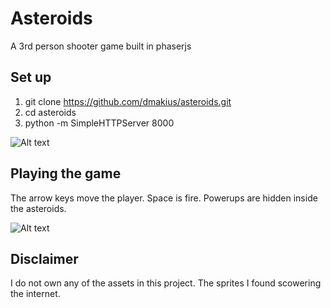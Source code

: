 # Asteroids
A 3rd person shooter game built in phaserjs

## Set up
1.  git clone https://github.com/dmakius/asteroids.git
2.  cd asteroids
3.  python -m SimpleHTTPServer 8000

![Alt text](https://s3-us-west-2.amazonaws.com/makoverwebsite/BlogImages/asteroidsTitle.png)

## Playing the game
The arrow keys move the player. Space is fire. Powerups are hidden inside the asteroids.

![Alt text](https://s3-us-west-2.amazonaws.com/makoverwebsite/BlogImages/asteroids.png)

## Disclaimer
I do not own any of the assets in this project. The sprites I found scowering the internet. 
